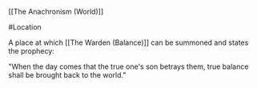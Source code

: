 [[The Anachronism (World)]]



#Location 

A place at which [[The Warden (Balance)]] can be summoned and states the prophecy:

"When the day comes that the true one's son betrays them, true balance shall be brought back to the world."
